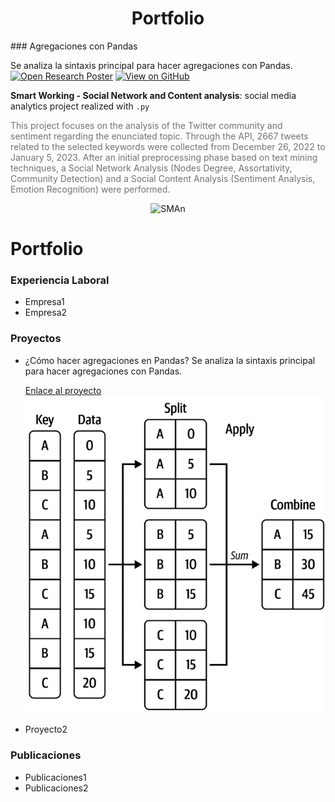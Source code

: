 <center><h1>Portfolio</h1></center>
### Agregaciones con Pandas

Se analiza la sintaxis principal para hacer agregaciones con Pandas.
[![Open Research Poster](https://img.shields.io/badge/PDF-Open_Research_Poster-blue?logo=adobe-acrobat-reader&logoColor=white)](https://github.com/fabriziocominetti/data-science-UniMiB/blob/main/Social%20Media%20Analytics/Report_SMA.pdf)
[![View on GitHub](https://img.shields.io/badge/GitHub-View_on_GitHub-blue?logo=GitHub)](agregaciones)

**Smart Working - Social Network and Content analysis**: social media analytics project realized with `.py`

<p style="color:#727272">This project focuses on the analysis of the Twitter community and sentiment regarding the enunciated topic. Through the API, 2667 tweets related to the selected keywords were collected from December 26, 2022 to January 5, 2023. After an initial preprocessing phase based on text mining techniques, a Social Network Analysis (Nodes Degree, Assortativity, Community Detection) and a Social Content Analysis (Sentiment Analysis, Emotion Recognition) were performed.</p>

<center><img src ="./images/projects/SMA_network.png" alt="SMAn"></center>





# Portfolio

### Experiencia Laboral
- Empresa1
- Empresa2

### Proyectos
- ¿Cómo hacer agregaciones en Pandas?
  Se analiza la sintaxis principal para hacer agregaciones con Pandas.
  
  [Enlace al proyecto](agregaciones/notebooks/Aggregations.ipynb)
  ![Título de la imagen](agregaciones/img/4_1.png)
- Proyecto2

### Publicaciones

- Publicaciones1
- Publicaciones2


